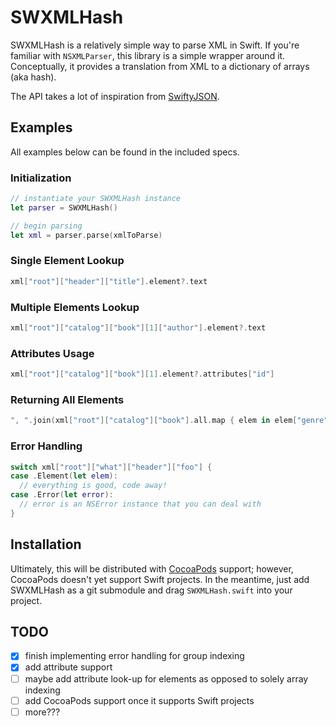 # SWXMLHash

SWXMLHash is a relatively simple way to parse XML in Swift. If you're familiar with `NSXMLParser`, this library is a simple wrapper around it. Conceptually, it provides a translation from XML to a dictionary of arrays (aka hash).

The API takes a lot of inspiration from [SwiftyJSON](https://github.com/lingoer/SwiftyJSON).

## Examples

All examples below can be found in the included specs.

### Initialization

```swift
// instantiate your SWXMLHash instance
let parser = SWXMLHash()

// begin parsing
let xml = parser.parse(xmlToParse)
```

### Single Element Lookup

```swift
xml["root"]["header"]["title"].element?.text
```

### Multiple Elements Lookup

```swift
xml["root"]["catalog"]["book"][1]["author"].element?.text
```

### Attributes Usage

```swift
xml["root"]["catalog"]["book"][1].element?.attributes["id"]
```

### Returning All Elements

```swift
", ".join(xml["root"]["catalog"]["book"].all.map { elem in elem["genre"].element!.text! })
```

### Error Handling

```swift
switch xml["root"]["what"]["header"]["foo"] {
case .Element(let elem):
  // everything is good, code away!
case .Error(let error):
  // error is an NSError instance that you can deal with
}
```

## Installation

Ultimately, this will be distributed with [CocoaPods](http://cocoapods.org/) support; however,  CocoaPods doesn't yet support Swift projects. In the meantime, just add SWXMLHash as a git submodule and drag `SWXMLHash.swift` into your project.

## TODO

* [x] finish implementing error handling for group indexing
* [x] add attribute support
* [ ] maybe add attribute look-up for elements as opposed to solely array indexing
* [ ] add CocoaPods support once it supports Swift projects
* [ ] more???
